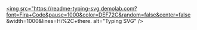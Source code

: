 <a href="https://github.com/csathnere"><img src="https://readme-typing-svg.demolab.com?font=Fira+Code&pause=1000&color=DEF72C&random=false&center=false &width=1000&lines=Hi%2C+there. alt="Typing SVG" /></a>

